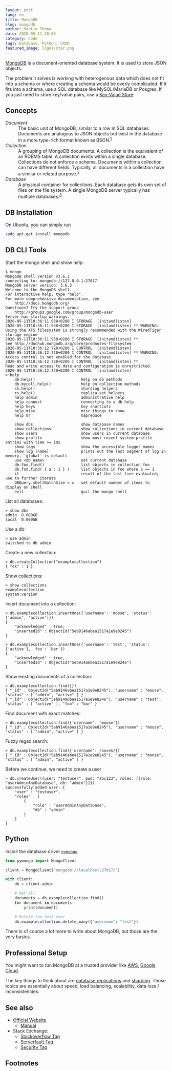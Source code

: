```yaml
---
layout: post
lang: en
title: MongoDB
slug: mongodb
author: Martin Thoma
date: 2020-05-11 20:00
category: Code
tags: Database, Python, CRUD
featured_image: logos/star.png
---
```

[MongoDB](https://en.wikipedia.org/wiki/MongoDB) is a document-oriented
database system. It is used to store JSON objects.

The problem it solves is working with heterogenous data which does not fit into
a schema or where creating a schema would be overly complicated. If it fits into
a schema, use a SQL database like MySQL/MariaDB or Posgres. If you just need to
store key/value pairs, use a [Key-Value Store](https://martin-thoma.com/key-value-stores/).


## Concepts

<dl>
    <dt><dfn>Document</dfn></dt>
    <dd>The basic unit of MongoDB, similar to a row in SQL databases. Documents are analogous to JSON objects but exist in the database in a more type-rich format known as BSON.<sup id="fnref:1"><a class="footnote-ref" href="#fn:1">1</a></sup></dd>
    <dt><dfn>Collection</dfn></dt>
    <dd>A grouping of MongoDB documents. A collection is the equivalent of an RDBMS table. A collection exists within a single database. Collections do not enforce a schema. Documents within a collection can have different fields. Typically, all documents in a collection have a similar or related purpose.<sup id="fnref:2"><a class="footnote-ref" href="#fn:2">2</a></sup></dd>
    <dt><dfn>Database</dfn></dt>
    <dd>A physical container for collections. Each database gets its own set of files on the file system. A single MongoDB server typically has multiple databases.<sup id="fnref:3"><a class="footnote-ref" href="#fn:1">3</a></sup></dd>
</dl>


## DB Installation

On Ubuntu, you can simply run

```bash
sudo apt-get install mongodb
```

## DB CLI Tools

Start the mongo shell and show help:

```shell
$ mongo
MongoDB shell version v3.6.3
connecting to: mongodb://127.0.0.1:27017
MongoDB server version: 3.6.3
Welcome to the MongoDB shell.
For interactive help, type "help".
For more comprehensive documentation, see
    http://docs.mongodb.org/
Questions? Try the support group
    http://groups.google.com/group/mongodb-user
Server has startup warnings:
2020-05-11T10:36:11.938+0200 I STORAGE  [initandlisten]
2020-05-11T10:36:11.938+0200 I STORAGE  [initandlisten] ** WARNING: Using the XFS filesystem is strongly recommended with the WiredTiger storage engine
2020-05-11T10:36:11.938+0200 I STORAGE  [initandlisten] **          See http://dochub.mongodb.org/core/prodnotes-filesystem
2020-05-11T10:36:12.720+0200 I CONTROL  [initandlisten]
2020-05-11T10:36:12.720+0200 I CONTROL  [initandlisten] ** WARNING: Access control is not enabled for the database.
2020-05-11T10:36:12.720+0200 I CONTROL  [initandlisten] **          Read and write access to data and configuration is unrestricted.
2020-05-11T10:36:12.720+0200 I CONTROL  [initandlisten]
> help
    db.help()                    help on db methods
    db.mycoll.help()             help on collection methods
    sh.help()                    sharding helpers
    rs.help()                    replica set helpers
    help admin                   administrative help
    help connect                 connecting to a db help
    help keys                    key shortcuts
    help misc                    misc things to know
    help mr                      mapreduce

    show dbs                     show database names
    show collections             show collections in current database
    show users                   show users in current database
    show profile                 show most recent system.profile entries with time >= 1ms
    show logs                    show the accessible logger names
    show log [name]              prints out the last segment of log in memory, 'global' is default
    use <db_name>                set current database
    db.foo.find()                list objects in collection foo
    db.foo.find( { a : 1 } )     list objects in foo where a == 1
    it                           result of the last line evaluated; use to further iterate
    DBQuery.shellBatchSize = x   set default number of items to display on shell
    exit                         quit the mongo shell
```

List all databases:

```shell
> show dbs
admin  0.000GB
local  0.000GB
```

Use a db:

```shell
> use admin
switched to db admin
```

Create a new collection:

```shell
> db.createCollection("examplecollection")
{ "ok" : 1 }
```

Show collections:

```shell
> show collections
examplecollection
system.version
```

Insert document into a collection:

```shell
> db.examplecollection.insertOne({'username': 'moose', 'status': ['admin', 'active']})
{
    "acknowledged" : true,
    "insertedId" : ObjectId("5eb9146abea1517a1e9e8245")
}

> db.examplecollection.insertOne({'username': 'test', 'status': ['active'], 'foo': 'bar'})
{
    "acknowledged" : true,
    "insertedId" : ObjectId("5eb914a6bea1517a1e9e8246")
}
```

Show existing documents of a collection:

```shell
> db.examplecollection.find({})
{ "_id" : ObjectId("5eb9146abea1517a1e9e8245"), "username" : "moose", "status" : [ "admin", "active" ] }
{ "_id" : ObjectId("5eb914a6bea1517a1e9e8246"), "username" : "test", "status" : [ "active" ], "foo" : "bar" }
```

Find document with exact matches:

```shell
> db.examplecollection.find({'username': 'moose'})
{ "_id" : ObjectId("5eb9146abea1517a1e9e8245"), "username" : "moose", "status" : [ "admin", "active" ] }
```

Fuzzy regex search:

```shell
> db.examplecollection.find({'username': /oose$/})
{ "_id" : ObjectId("5eb9146abea1517a1e9e8245"), "username" : "moose", "status" : [ "admin", "active" ] }
```

Before we continue, we need to create a user

```shell
> db.createUser({user: "testuser", pwd: "abc123", roles: [{role: "userAdminAnyDatabase", db: "admin"}]})
Successfully added user: {
    "user" : "testuser",
    "roles" : [
        {
            "role" : "userAdminAnyDatabase",
            "db" : "admin"
        }
    ]
}
```


## Python

Install the database driver [`pymongo`](https://pypi.org/project/pymongo/).

```python
from pymongo import MongoClient

client = MongoClient("mongodb://localhost:27017/")

with client:
    db = client.admin

    # Get all
    documents = db.examplecollection.find()
    for document in documents:
        print(document)

    # Delete the test user
    db.examplecollection.delete_many({"username": "test"})
```

There is of course a lot more to write about MongoDB, but those are the very basics.


## Professional Setup

You might want to run MongoDB at a trusted provider like [AWS](https://aws.amazon.com/de/quickstart/architecture/mongodb/),
[Google Cloud](https://cloud.google.com/mongodb).

The key things to think about are [database replications](https://en.wikipedia.org/wiki/Replication_(computing)#Database_replication) and [sharding](https://en.wikipedia.org/wiki/Shard_(database_architecture)). Those topics are essentially about
speed, load balancing, scalability, data loss / inconsistencies.


## See also

* [Official Website](https://www.mongodb.com/)
    * [Manual](https://docs.mongodb.com/manual/)
* Stack Exchange:
    * [Stackoverflow Tag](https://stackoverflow.com/questions/tagged/mongodb)
    * [Serverfault Tag](https://serverfault.com/questions/tagged/mongodb)
    * [Security Tag](https://security.stackexchange.com/questions/tagged/mongodb)


## Footnotes

[^1]: MongoDB Glossary: [document](https://docs.mongodb.com/manual/reference/glossary/#term-document)
[^2]: MongoDB Glossary: [collection](https://docs.mongodb.com/manual/reference/glossary/#term-collection)
[^3]: MongoDB Glossary: [database](https://docs.mongodb.com/manual/reference/glossary/#term-database)
